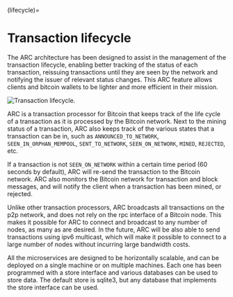 (lifecycle)=

# Transaction lifecycle

The ARC architecture has been designed to assist in the management of the transaction lifecycle, enabling better tracking of the status of each transaction, reissuing transactions until they are seen by the network and notifying the issuer of relevant status changes. This ARC feature allows clients and bitcoin wallets to be lighter and more efficient in their mission.


![Transaction lifecycle.](uml_lifecycle.png)


ARC is a transaction processor for Bitcoin that keeps track of the life cycle of a transaction as it is processed by
the Bitcoin network. Next to the mining status of a transaction, ARC also keeps track of the various states that a
transaction can be in, such as `ANNOUNCED_TO_NETWORK`, `SEEN_IN_ORPHAN_MEMPOOL`, `SENT_TO_NETWORK`, `SEEN_ON_NETWORK`, `MINED`, `REJECTED`, etc.

If a transaction is not `SEEN_ON_NETWORK` within a certain time period (60 seconds by default), ARC will re-send the
transaction to the Bitcoin network. ARC also monitors the Bitcoin network for transaction and block messages, and
will notify the client when a transaction has been mined, or rejected.

Unlike other transaction processors, ARC broadcasts all transactions on the p2p network, and does not rely on the rpc
interface of a Bitcoin node. This makes it possible for ARC to connect and broadcast to any number of nodes, as many
as are desired. In the future, ARC will be also able to send transactions using ipv6 multicast, which will make it
possible to connect to a large number of nodes without incurring large bandwidth costs.



All the microservices are designed to be horizontally scalable, and can be deployed on a single machine or on multiple machines. Each one has been programmed with a store interface and various databases can be used to store data. The default store is sqlite3, but any database that implements the store interface can be used.


